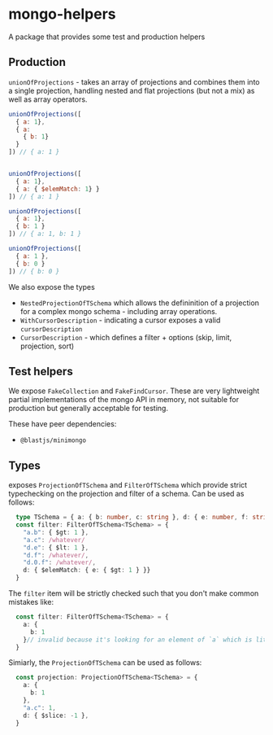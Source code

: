 # mongo-helpers

A package that provides some test and production helpers

## Production
`unionOfProjections` - takes an array of projections and combines them into a single projection, handling nested and flat projections (but not a mix) as well as array operators.

```javascript
unionOfProjections([
  { a: 1},
  { a:
    { b: 1}
  }
]) // { a: 1 }


unionOfProjections([
  { a: 1},
  { a: { $elemMatch: 1} }
]) // { a: 1 }

unionOfProjections([
  { a: 1},
  { b: 1 }
]) // { a: 1, b: 1 }

unionOfProjections([
  { a: 1 },
  { b: 0 }
]) // { b: 0 }
```

We also expose the types
-  `NestedProjectionOfTSchema` which allows the defininition of a projection for a complex mongo schema - including array operations.
- `WithCursorDescription` - indicating a cursor exposes a valid `cursorDescription`
- `CursorDescription` - which defines a filter + options (skip, limit, projection, sort)

## Test helpers
We expose `FakeCollection` and `FakeFindCursor`. These are very lightweight partial implementations of the mongo API in memory, not suitable for production but generally acceptable for testing.

These have peer dependencies:
- `@blastjs/minimongo`


## Types

exposes `ProjectionOfTSchema` and `FilterOfTSchema` which provide strict typechecking on the projection and filter of a schema. Can be used as follows:

```typescript
  type TSchema = { a: { b: number, c: string }, d: { e: number, f: string }[]}
  const filter: FilterOfTSchema<TSchema> = {
    "a.b": { $gt: 1 },
    "a.c": /whatever/
    "d.e": { $lt: 1 },
    "d.f": /whatever/,
    "d.0.f": /whatever/,
    d: { $elemMatch: { e: { $gt: 1 } }}
  }
```
The `filter` item will be strictly checked such that you don't make common mistakes like:
```typescript
  const filter: FilterOfTSchema<TSchema> = {
    a: {
      b: 1
    }// invalid because it's looking for an element of `a` which is literally b: 1 vs any `a` with b: 1, or a complete and valid `a`
  }
```

Simiarly, the `ProjectionOfTSchema` can be used as follows:

```typescript
  const projection: ProjectionOfTSchema<TSchema> = {
    a: {
      b: 1
    },
    "a.c": 1,
    d: { $slice: -1 },
  }
```
